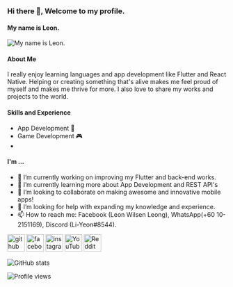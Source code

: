 ### Hi there 👋, Welcome to my profile.
#### My name is Leon.
![My name is Leon.](https://i.ibb.co/nwZGBdV/li-yeon-1280-320-px.png)

#### About Me
I really enjoy learning languages and app development like Flutter and React Native. Helping or creating something that's alive makes me feel proud of myself and makes me thrive for more. I also love to share my works and projects to the world.

#### Skills and Experience
* App Development 📱
* Game Development 🎮
* 
#### I'm ...
- 🔭 I’m currently working on improving my Flutter and back-end works. 
- 🌱 I’m currently learning more about App Development and REST API's 
- 👯 I’m looking to collaborate on making awesome and innovative mobile apps! 
- 🤔 I’m looking for help with expanding my knowledge and experience. 
- 📫 How to reach me: Facebook (Leon Wilsen Leong), WhatsApp(+60 10-2151169), Discord (Li-Yeon#8544). 


[<img src='https://cdn.jsdelivr.net/npm/simple-icons@3.0.1/icons/github.svg' alt='github' height='40'>](https://github.com/Li-Yeon)  [<img src='https://cdn.jsdelivr.net/npm/simple-icons@3.0.1/icons/facebook.svg' alt='facebook' height='40'>](https://www.facebook.com/mekaleafen)  [<img src='https://cdn.jsdelivr.net/npm/simple-icons@3.0.1/icons/instagram.svg' alt='instagram' height='40'>](https://www.instagram.com/leyeon_/)  [<img src='https://cdn.jsdelivr.net/npm/simple-icons@3.0.1/icons/youtube.svg' alt='YouTube' height='40'>](https://www.youtube.com/channel/UCNUNhhh5tqYPM4URynDJm6w)  [<img src='https://cdn.jsdelivr.net/npm/simple-icons@3.0.1/icons/reddit.svg' alt='Reddit' height='40'>](https://www.reddit.com/user/mekaleon)  

![GitHub stats](https://github-readme-stats.vercel.app/api?username=Li-Yeon&show_icons=true)  

![Profile views](https://gpvc.arturio.dev/Li-Yeon)  
